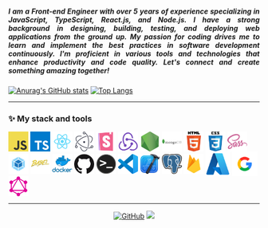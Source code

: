 
<h5 align="justify">
I am a Front-end Engineer with over 5 years of experience specializing in JavaScript, TypeScript, React.js, and Node.js. I have a strong background in designing, building, testing, and deploying web applications from the ground up. My passion for coding drives me to learn and implement the best practices in software development continuously. I'm proficient in various tools and technologies that enhance productivity and code quality. Let's connect and create something amazing together!
</h5>
  

[![Anurag's GitHub stats](https://github-readme-stats.vercel.app/api?username=IryArkhy&show_icons=true&hide_border=true&include_all_commits&show=reviews)](https://github.com/anuraghazra/github-readme-stats)
[![Top Langs](https://github-readme-stats.vercel.app/api/top-langs/?username=IryArkhy&hide_border=true&layout=compact)](https://github.com/anuraghazra/github-readme-stats)
  
<hr/>
  
<h3>
  ✨  My stack and tools
</h3>

<p align="left" dir="auto">
    <img align="center" src="https://raw.githubusercontent.com/github/explore/80688e429a7d4ef2fca1e82350fe8e3517d3494d/topics/javascript/javascript.png" alt="JavaScript" height="40" width="40" style="max-width: 100%;">
    <img align="center" src="https://raw.githubusercontent.com/github/explore/80688e429a7d4ef2fca1e82350fe8e3517d3494d/topics/typescript/typescript.png" alt="TypeScript" height="40" width="40" style="max-width: 100%;">
    <img align="center" src="https://raw.githubusercontent.com/github/explore/80688e429a7d4ef2fca1e82350fe8e3517d3494d/topics/react/react.png" alt="React & React Native" height="40" width="40" style="max-width: 100%;">
    <img align="center" src="https://raw.githubusercontent.com/github/explore/80688e429a7d4ef2fca1e82350fe8e3517d3494d/topics/electron/electron.png" alt="Electron" height="40" width="40" style="max-width: 100%;">
    <img align="center" src="https://raw.githubusercontent.com/github/explore/80688e429a7d4ef2fca1e82350fe8e3517d3494d/topics/storybook/storybook.png" alt="storybook" height="40" width="40" style="max-width: 100%;">
    <img align="center" src="https://raw.githubusercontent.com/github/explore/80688e429a7d4ef2fca1e82350fe8e3517d3494d/topics/redux/redux.png" alt="Redux" height="40" width="40" style="max-width: 100%;">
    <img align="center" src="https://raw.githubusercontent.com/github/explore/80688e429a7d4ef2fca1e82350fe8e3517d3494d/topics/nodejs/nodejs.png" alt="Node.js" height="40" width="40" style="max-width: 100%;">
    <img align="center" src="https://raw.githubusercontent.com/github/explore/80688e429a7d4ef2fca1e82350fe8e3517d3494d/topics/mongodb/mongodb.png" alt="MongoDB" height="40" width="40" style="max-width: 100%;">
    <img align="center" src="https://raw.githubusercontent.com/github/explore/80688e429a7d4ef2fca1e82350fe8e3517d3494d/topics/html/html.png" alt="HTML" height="40" width="40" style="max-width: 100%;">
    <img align="center" src="https://raw.githubusercontent.com/github/explore/80688e429a7d4ef2fca1e82350fe8e3517d3494d/topics/css/css.png" alt="CSS" height="40" width="40" style="max-width: 100%;">
    <img align="center" src="https://raw.githubusercontent.com/github/explore/80688e429a7d4ef2fca1e82350fe8e3517d3494d/topics/sass/sass.png" alt="Sass" height="40" width="40" style="max-width: 100%;">
    <img align="center" src="https://raw.githubusercontent.com/github/explore/80688e429a7d4ef2fca1e82350fe8e3517d3494d/topics/webpack/webpack.png" alt="Webpack" height="40" width="40" style="max-width: 100%;">
    <img align="center" src="https://raw.githubusercontent.com/github/explore/80688e429a7d4ef2fca1e82350fe8e3517d3494d/topics/babel/babel.png" alt="Babel" height="40" width="40" style="max-width: 100%;">
    <img align="center" src="https://raw.githubusercontent.com/github/explore/80688e429a7d4ef2fca1e82350fe8e3517d3494d/topics/docker/docker.png" alt="Docker" height="40" width="40" style="max-width: 100%;">
    <img align="center" src="https://raw.githubusercontent.com/github/explore/78df643247d429f6cc873026c0622819ad797942/topics/github/github.png" alt="GitHub" height="40" width="40" style="max-width: 100%;">
    <img align="center" src="https://raw.githubusercontent.com/github/explore/80688e429a7d4ef2fca1e82350fe8e3517d3494d/topics/terminal/terminal.png" alt="Terminal" height="40" width="40" style="max-width: 100%;">
    <img align="center" src="https://raw.githubusercontent.com/github/explore/80688e429a7d4ef2fca1e82350fe8e3517d3494d/topics/visual-studio-code/visual-studio-code.png" alt="Visual Studio Code" height="40" width="40" style="max-width: 100%;">
    <img align="center" src="https://raw.githubusercontent.com/github/explore/80688e429a7d4ef2fca1e82350fe8e3517d3494d/topics/xcode/xcode.png" alt="XCode" height="40" width="40" style="max-width: 100%;">
    <img align="center" src="https://raw.githubusercontent.com/github/explore/80688e429a7d4ef2fca1e82350fe8e3517d3494d/topics/postgresql/postgresql.png" alt="PostgreSQL" height="40" width="40" style="max-width: 100%;">
    <img align="center" src="https://raw.githubusercontent.com/github/explore/80688e429a7d4ef2fca1e82350fe8e3517d3494d/topics/firebase/firebase.png" alt="firebase" height="40" width="40" style="max-width: 100%;">
    <img align="center" src="https://raw.githubusercontent.com/github/explore/80688e429a7d4ef2fca1e82350fe8e3517d3494d/topics/azure/azure.png" alt="Azure" height="50" width="50" style="max-width: 100%;">
    <img align="center" src="https://raw.githubusercontent.com/github/explore/80688e429a7d4ef2fca1e82350fe8e3517d3494d/topics/google/google.png" alt="Azure" height="50" width="50" style="max-width: 100%;">
    <img align="center" src="https://raw.githubusercontent.com/github/explore/80688e429a7d4ef2fca1e82350fe8e3517d3494d/topics/graphql/graphql.png" alt="graphql" height="40" width="40" style="max-width: 100%;">
</p>


<hr/>

<div align="center">
  
[![GitHub](https://img.shields.io/badge/dynamic/json?label=Followers&color=red&query=%24.data.totalSubs&url=https%3A%2F%2Fapi.spencerwoo.com%2Fsubstats%2F%3Fsource%3Dgithub%26queryKey%3DIryArkhy&longCache=true)](https://github.com/IryArkhy)
![](https://img.shields.io/badge/dynamic/json?label=%20Stars&query=%24.stars&url=https://api.github-star-counter.workers.dev/user/IryArkhy)

</div>

